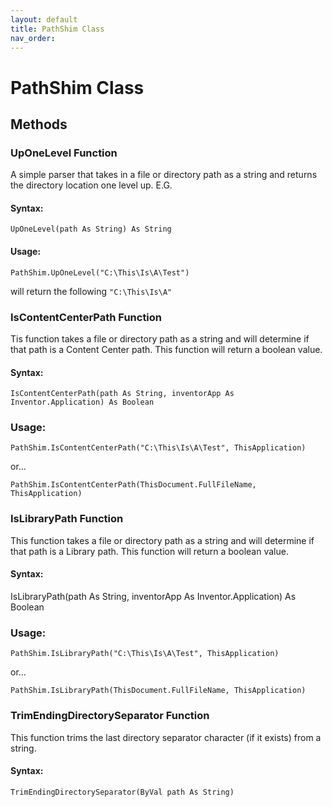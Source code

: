 ```yaml
---
layout: default
title: PathShim Class
nav_order: 
---
```


# PathShim Class

## Methods

### UpOneLevel Function

A simple parser that takes in a file or directory path as a string and returns the directory location one level up.  E.G.

#### Syntax:

    UpOneLevel(path As String) As String


#### Usage:

    PathShim.UpOneLevel("C:\This\Is\A\Test")

will return the following
`"C:\This\Is\A"`

### IsContentCenterPath Function

Tis function takes a file or directory path as a string and will determine if that path is a Content Center path.  This function will return a boolean value. 

#### Syntax:

    IsContentCenterPath(path As String, inventorApp As Inventor.Application) As Boolean


### Usage:

    PathShim.IsContentCenterPath("C:\This\Is\A\Test", ThisApplication)

or...

    PathShim.IsContentCenterPath(ThisDocument.FullFileName, ThisApplication)

### IsLibraryPath Function

This function takes a file or directory path as a string and will determine if that path is a Library path.  This function will return a boolean value. 

#### Syntax:

IsLibraryPath(path As String, inventorApp As Inventor.Application) As Boolean

### Usage:

    PathShim.IsLibraryPath("C:\This\Is\A\Test", ThisApplication)

or...

    PathShim.IsLibraryPath(ThisDocument.FullFileName, ThisApplication)

### TrimEndingDirectorySeparator Function

This function trims the last directory separator character (if it exists) from a string.

#### Syntax:

    TrimEndingDirectorySeparator(ByVal path As String)
